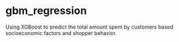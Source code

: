 # gbm_regression
Using XGBoost to predict the total amount spent by customers based socioeconomic factors and shopper behavior.
